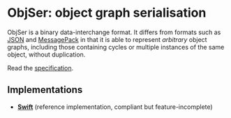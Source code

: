 # ObjSer: object graph serialisation

ObjSer is a binary data-interchange format. It differs from formats such as [JSON](http://json.org) and [MessagePack](http://msgpack.org) in that it is able to represent *arbitrary* object graphs, including those containing cycles or multiple instances of the same object, without duplication.

Read the [specification](spec.md).

## Implementations

- [**Swift**](https://github.com/ObjSer/objser-swift) (reference implementation, compliant but feature-incomplete)

